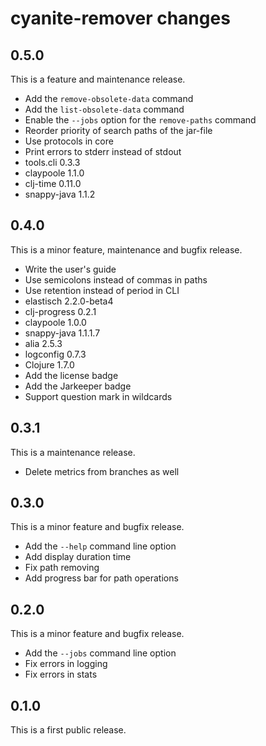 # cyanite-remover changes

## 0.5.0

This is a feature and maintenance release.

* Add the `remove-obsolete-data` command
* Add the `list-obsolete-data` command
* Enable the `--jobs` option for the `remove-paths` command
* Reorder priority of search paths of the jar-file
* Use protocols in core
* Print errors to stderr instead of stdout
* tools.cli 0.3.3
* claypoole 1.1.0
* clj-time 0.11.0
* snappy-java 1.1.2

## 0.4.0

This is a minor feature, maintenance and bugfix release.

* Write the user's guide
* Use semicolons instead of commas in paths
* Use retention instead of period in CLI
* elastisch 2.2.0-beta4
* clj-progress 0.2.1
* claypoole 1.0.0
* snappy-java 1.1.1.7
* alia 2.5.3
* logconfig 0.7.3
* Clojure 1.7.0
* Add the license badge
* Add the Jarkeeper badge
* Support question mark in wildcards

## 0.3.1

This is a maintenance release.

* Delete metrics from branches as well

## 0.3.0

This is a minor feature and bugfix release.

* Add the `--help` command line option
* Add display duration time
* Fix path removing
* Add progress bar for path operations

## 0.2.0

This is a minor feature and bugfix release.

* Add the `--jobs` command line option
* Fix errors in logging
* Fix errors in stats

## 0.1.0

This is a first public release.
